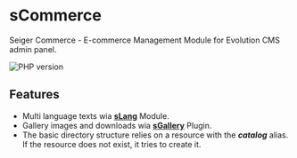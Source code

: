 # sCommerce
Seiger Commerce - E-commerce Management Module for Evolution CMS admin panel.

![PHP version](https://img.shields.io/badge/PHP->=v8.0-red.svg?php=8.0)

## Features ##
* Multi language texts wia **[sLang](https://github.com/Seiger/seigerlang)** Module.
* Gallery images and downloads wia **[sGallery](https://github.com/Seiger/sgallery)** Plugin.
* The basic directory structure relies on a resource with the ***catalog*** alias. If the resource does not exist, it tries to create it.